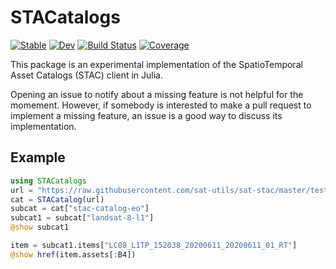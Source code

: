 # STACatalogs

[![Stable](https://img.shields.io/badge/docs-stable-blue.svg)](https://Alexander-Barth.github.io/STACatalogs.jl/stable)
[![Dev](https://img.shields.io/badge/docs-dev-blue.svg)](https://Alexander-Barth.github.io/STACatalogs.jl/dev)
[![Build Status](https://github.com/Alexander-Barth/STACatalogs.jl/workflows/CI/badge.svg)](https://github.com/Alexander-Barth/STACatalogs.jl/actions)
[![Coverage](https://codecov.io/gh/Alexander-Barth/STACatalogs.jl/branch/main/graph/badge.svg)](https://codecov.io/gh/Alexander-Barth/STACatalogs.jl)


This package is an experimental implementation of the SpatioTemporal Asset Catalogs (STAC) client in Julia.

Opening an issue to notify about a missing feature is not helpful for the momement. However, if somebody is interested to make a pull request to implement a missing feature, an issue is a good way to discuss its implementation.


## Example

``` julia
using STACatalogs
url = "https://raw.githubusercontent.com/sat-utils/sat-stac/master/test/catalog/catalog.json"
cat = STACatalog(url)
subcat = cat["stac-catalog-eo"]
subcat1 = subcat["landsat-8-l1"]
@show subcat1

item = subcat1.items["LC08_L1TP_152038_20200611_20200611_01_RT"]
@show href(item.assets[:B4])
```
